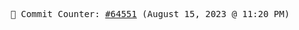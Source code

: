 <p align="center">
    <samp>
        📮 Commit Counter: <a href="https://github.com/Javascript-void0/Javascript-void0/commits/main">#64551</a> (August 15, 2023 @ 11:20 PM)
    </samp>
</p>